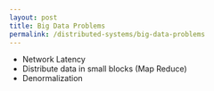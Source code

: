 ```yaml
---
layout: post
title: Big Data Problems
permalink: /distributed-systems/big-data-problems
---
```


- Network Latency
- Distribute data in small blocks (Map Reduce)
- Denormalization
